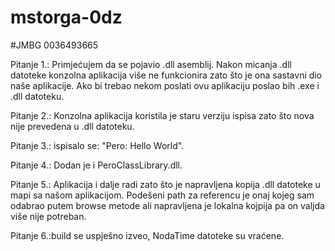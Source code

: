 # mstorga-0dz
#JMBG
0036493665

Pitanje 1.:
Primjećujem da se pojavio .dll asemblij. Nakon micanja .dll datoteke konzolna aplikacija više ne funkcionira zato što je ona sastavni dio naše aplikacije. Ako bi trebao nekom poslati ovu aplikaciju poslao bih .exe i .dll datoteku.

Pitanje 2.:
Konzolna aplikacija koristila je staru verziju ispisa zato što nova nije prevedena u .dll datoteku.

Pitanje 3.:
ispisalo se: "Pero: Hello World".

Pitanje 4.:
Dodan je i PeroClassLibrary.dll.

Pitanje 5.:
Aplikacija i dalje radi zato što je napravljena kopija .dll datoteke u mapi sa našom aplikacijom. Podešeni path za referencu je onaj kojeg sam odabrao putem browse metode ali napravljena je lokalna kojpija pa on valjda više nije potreban.

Pitanje 6.:build se uspješno izveo, NodaTime datoteke su vraćene.
